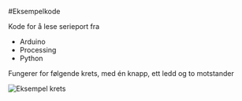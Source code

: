 #Eksempelkode

Kode for å lese serieport fra

- Arduino
- Processing
- Python

Fungerer for følgende krets, med én knapp, ett ledd og to motstander

![Eksempel krets](https://rawgit.com/torgeir/prototyping-interaktiv-media-ntnu/master/example/serial-ping/krets.jpg)
